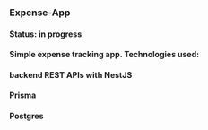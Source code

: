 ### Expense-App

#### Status: in progress
#### Simple expense tracking app. Technologies used:

#### backend REST APIs with NestJS
#### Prisma
#### Postgres
